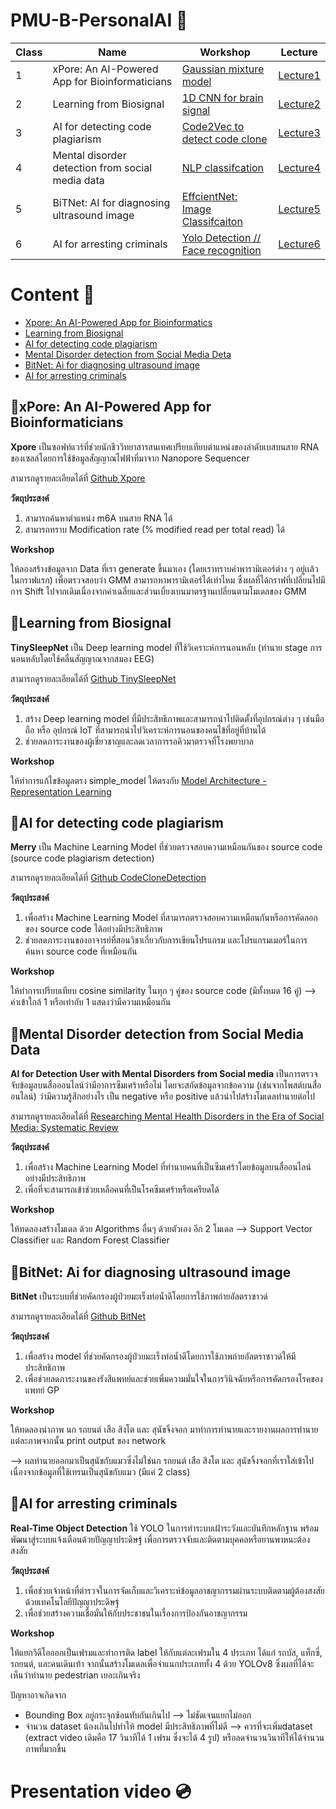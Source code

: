 # PMU-B-PersonalAI 🤖
**Class** | **Name** | **Workshop** | **Lecture**
--- | --- | --- | ---
1 | xPore: An AI-Powered App for Bioinformaticians | [Gaussian mixture model](https://github.com/punramon/PMU-B-PersonalAI/blob/main/Workshop_GMM.ipynb) | [Lecture1](https://github.com/punramon/PMU-B-PersonalAI/blob/main/Lecture/Lecture_Xpore%20.pdf)
2 | Learning from Biosignal | [1D CNN for brain signal](https://github.com/punramon/PMU-B-PersonalAI/blob/main/model.py) | [Lecture2](https://github.com/punramon/PMU-B-PersonalAI/blob/main/Lecture/Lecture_learning_from_biosignals.pdf)
3 | AI for detecting code plagiarism | [Code2Vec to detect code clone](https://github.com/punramon/PMU-B-PersonalAI/blob/main/Workshop_CodeCloneDetection.ipynb) | [Lecture3](https://github.com/punramon/PMU-B-PersonalAI/blob/main/Lecture/Lecture_CodeClone.pdf)
4 | Mental disorder detection from social media data | [NLP classifcation](https://github.com/punramon/PMU-B-PersonalAI/blob/main/Workshop_NLPclassifcation.ipynb) | [Lecture4](https://github.com/punramon/PMU-B-PersonalAI/blob/main/Lecture/Lecture_AI%20for%20Detecting%20Users%20with%20Mental%20Disorders%20from%20Social%20media.pdf)
5 | BiTNet: AI for diagnosing ultrasound image | [EffcientNet: Image Classifcaiton](https://github.com/punramon/PMU-B-PersonalAI/blob/main/Workshop_PMUB_Personal_AI_Image_classification_EfficientNetB5.ipynb) | [Lecture5](https://github.com/punramon/PMU-B-PersonalAI/blob/main/Lecture/Lecture_BitNet.pdf)
6 | AI for arresting criminals | [Yolo Detection // Face recognition](https://github.com/punramon/PMU-B-PersonalAI/blob/main/Workshop_Train_Yolov8_Object_Detection_on_Custom_Dataset.ipynb) | [Lecture6](https://github.com/punramon/PMU-B-PersonalAI/blob/main/Lecture/Lecture_ObjectDetection.pdf)

# Content 📝
* [Xpore: An AI-Powered App for Bioinformatics](https://github.com/punramon/PMU-B-PersonalAI/tree/main?tab=readme-ov-file#xpore-an-ai-powered-app-for-bioinformaticians)
* [Learning from Biosignal](https://github.com/punramon/PMU-B-PersonalAI/tree/main?tab=readme-ov-file#learning-from-biosignal)
* [AI for detecting code plagiarism](https://github.com/punramon/PMU-B-PersonalAI/tree/main?tab=readme-ov-file#ai-for-detecting-code-plagiarism)
* [Mental Disorder detection from Social Media Deta](https://github.com/punramon/PMU-B-PersonalAI/tree/main?tab=readme-ov-file#mental-disorder-detection-from-social-media-deta)
* [BitNet: Ai for diagnosing ultrasound image](https://github.com/punramon/PMU-B-PersonalAI/tree/main?tab=readme-ov-file#bitnet-ai-for-diagnosing-ultrasound-image)
* [AI for arresting criminals](https://github.com/punramon/PMU-B-PersonalAI/tree/main?tab=readme-ov-file#ai-for-arresting-criminals)
  
## 📌xPore: An AI-Powered App for Bioinformaticians
**Xpore** เป็นซอฟท์แวร์ที่ช่วยนักชีววิทยาสารสนเทศเปรียบเทียบตำแหน่งของลำดับเบสบนสาย RNA ของเซลล์โดยการใช้ข้อมูลสัญญาณไฟฟ้าที่มาจาก Nanopore Sequencer 

สามารถดูรายละเอียดได้ที่ [Github Xpore](https://github.com/GoekeLab/xpore)

**วัตถุประสงค์**
1. สามารถค้นหาตำแหน่ง m6A บนสาย RNA ได้
2. สามารถทราบ Modification rate (% modified read per total read) ได้
    
**Workshop**

ให้ลองสร้างข้อมูลจาก Data ที่เรา generate ขึ้นมาเอง (โดยเราทราบค่าพารามิเตอร์ต่าง ๆ อยู่เเล้วในกราฟแรก) เพื่อตรวจสอบว่า GMM สามารถหาพารามิเตอร์ได้เท่าไหม 
ซึ่งผลที่ได้กราฟที่เปลี่ยนไปมีการ Shift ไปจากเดิมเนื่องจากค่าเฉลี่ยและส่วนเบี่ยงเบนมาตรฐานเปลี่ยนตามโมเดลของ GMM

## 📌Learning from Biosignal
**TinySleepNet** เป็น Deep learning model ที่ใช้วิเคราะห์การนอนหลับ (ทำนาย stage การนอนหลับโดยใช้คลื่นสัญญาณจากสมอง EEG)

สามารถดูรายละเอียดได้ที่ [Github TinySleepNet](https://github.com/akaraspt/tinysleepnet?fbclid=IwY2xjawG4GSZleHRuA2FlbQIxMAABHaZzuhBKxhjNzvrltT1fQIn2rB_FotzJ6lIkT2cEtUX-ZYeNsBl_qB8nxA_aem_Auik0rZA_9UHruqd77NC3g)

**วัตถุประสงค์**
1. สร้าง Deep learning model ที่มีประสิทธิภาพและสามารถนำไปติดตั้งที่อุปกรณ์ต่าง ๆ เช่นมือถือ หรือ อุปกรณ์ IoT ที่สามารถนำไปวิเคราะห์การนอนของคนไข้ที่อยู่ที่บ้านได้
2. ช่วยลดภาระงานของผู้เชี่ยวชาญและลดเวลาการรอคิวมาตรวจที่โรงพยาบาล
    
**Workshop**

ให้ทำการแก้ไขข้อมูลตรง simple_model ให้ตรงกับ [Model Architecture - Representation Learning](https://github.com/akaraspt/tinysleepnet?tab=readme-ov-file#model-architecture)

## 📌AI for detecting code plagiarism
**Merry** เป็น Machine Learning Model ที่ช่วยตรวจสอบความเหมือนกันของ source code (source code plagiarism detection)

สามารถดูรายละเอียดได้ที่ [Github CodeCloneDetection](https://github.com/MUICT-SERU/SP2019-07-CodeCloneDetection)

**วัตถุประสงค์**
1. เพื่อสร้าง Machine Learning Model ที่สามารถตรวจสอบความเหมือนกันหรือการคัดลอกของ source code ได้อย่างมีประสิทธิภาพ
2. ช่วยลดภาระงานของอาจารย์ที่สอนวิชาเกี่ยวกับการเขียนโปรแกรม และโปรแกรมเมอร์ในการค้นหา source code ที่เหมือนกัน

**Workshop**

ให้ทำการเปรียบเทียบ cosine similarity ในทุก ๆ คู่ของ source code (มีทั้งหมด 16 คู่) --> ค่าเข้าใกล้ 1 หรือเท่ากับ 1 แสดงว่ามีความเหมือนกัน

## 📌Mental Disorder detection from Social Media Data
**AI for Detection User with Mental Disorders from Social media** เป็นการตรวจจับข้อมูลบนสื่อออนไลน์ว่ามีอาการซึมเศร้าหรือไม่ 
โดยจะสกัดข้อมูลจากข้อความ (เช่นจากโพสต์บนสื่ออนไลน์) ว่ามีความรู้สึกอย่างไร เป็น negative หรือ positive แล้วนำไปสร้างโมเดลทำนายต่อไป

สามารถดูรายละเอียดได้ที่ [Researching Mental Health Disorders in the Era of Social Media: Systematic Review](https://www.jmir.org/2017/6/e228/)


**วัตถุประสงค์**
1. เพื่อสร้าง Machine Learning Model ที่ทำนายคนที่เป็นซึมเศร้าโดยข้อมูลบนสื่ออนไลน์อย่างมีประสิทธิภาพ
2. เพื่อที่จะสามารถเข้าช่วยเหลือคนที่เป็นโรคซึมเศร้าหรือเครียดได้

**Workshop**

ให้ทดลองสร้างโมเดล ด้วย Algorithms อื่นๆ ด้วยตัวเอง อีก 2 โมเดล --> Support Vector Classifier และ Random Forest Classifier 

## 📌BitNet: Ai for diagnosing ultrasound image
**BitNet** เป็นระบบที่ช่วยคัดกรองผู้ป่วยมะเร็งท่อน้ำดีโดยการใช้ภาพถ่ายอัลตราซาวด์ 

สามารถดูรายละเอียดได้ที่ [Github BitNet](https://tohnperfect.github.io/BiTNet/)

**วัตถุประสงค์**
1. เพื่อสร้าง model ที่ช่วยคัดกรองผู้ป่วยมะเร็งท่อน้ำดีโดยการใช้ภาพถ่ายอัลตราซาวด์ให้มีประสิทธิภาพ
2. เพื่อช่วยลดภาระงานของรังสีแพทย์และช่วยเพิ่มความมั่นใจในการวินิจฉัยหรือการคัดกรองโรคของแพทย์ GP

**Workshop**

ให้ทดลองนำภาพ นก รถยนต์ เสือ สิงโต และ สุนัขจิ้งจอก มาทำการทำนายและรายงานผลการทำนายแต่ละภาพจากนั้น print output ของ network 

--> ผลทำนายออกมาเป็นสุนัขกับแมวซึ่งไม่ใช่นก รถยนต์ เสือ สิงโต และ สุนัขจิ้งจอกที่เราใส่เข้าไป เนื่องจากข้อมูลที่ใช้เทรนเป็นสุนัขกับแมว (มีแค่ 2 class)


## 📌AI for arresting criminals
**Real-Time Object Detection** ใช้ YOLO ในการทำระบบเฝ้าระวังและบันทึกหลักฐาน พร้อมพัฒนาสู่ระบบแจ้งเตือนด้วยปัญญาประดิษฐ์ เพื่อการตรวจจับและติดตามบุคคลหรือยานพาหนะต้องสงสัย

**วัตถุประสงค์**
1. เพื่อช่วยเจ้าหน้าที่ตำรวจในการจัดเก็บและวิเคราะห์ข้อมูลอาชญากรรมผ่านระบบติดตามผู้ต้องสงสัยด้วยเทคโนโลยีปัญญาประดิษฐ์
2. เพื่อช่วยสร้างความเชื่อมั่นให้กับประชาชนในเรื่องการป้องกันอาชญากรรม

**Workshop**

ให้แยกวิดีโอออกเป็นเฟรมและทำการติด label ให้กับแต่ละเฟรมใน 4 ประเภท ได้แก่ รถบัส, แท็กซี่, รถยนต์, และคนเดินเท้า จากนั้นสร้างโมเดลเพื่อจำแนกประเภททั้ง 4 ด้วย YOLOv8
ซึ่งผลที่ได้จะเห็นว่าทำนาย pedestrian เยอะเกินจริง

ปัญหาอาจเกิดจาก
* Bounding Box อยู่กระจุกซ้อนทับกันเกินไป --> ไม่ชัดเจนแยกไม่ออก
* จำนวน dataset น้องเกินไปทำให้ model มีประสิทธิภาพที่ไม่ดี --> ควรที่จะเพิ่มdataset (extract video เดิมคือ 17 วินาทีได้ 1 เฟรม ซึ่งจะได้ 4 รูป) หรือลดจำนวนวินาทีให้ได้จำนวนภาพที่มากขึ้น

# Presentation video 💿
